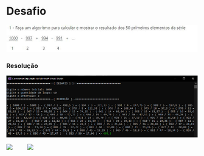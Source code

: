 # Desafio

![](img.png)

### Resolução

![](result.png)

[![](https://img.shields.io/badge/-Easy-black?style=for-the-badge&logo=csharp&logoColor=B0E2FF)](EASY.md)          [![](https://img.shields.io/badge/-Hard-black?style=for-the-badge&logo=csharp&logoColor=B0E2FF)](HARD.md)

